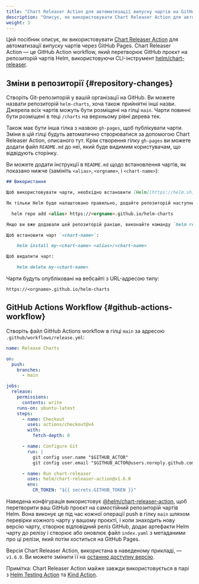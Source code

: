 ```yaml
---
title: "Chart Releaser Action для автоматизації випуску чартів на GitHub Pages"
description: "Описує, як використовувати Chart Releaser Action для автоматизації випуску чартів через GitHub Pages."
weight: 3
---
```


Цей посібник описує, як використовувати [Chart Releaser Action](https://github.com/marketplace/actions/helm-chart-releaser) для автоматизації випуску чартів через GitHub Pages. Chart Releaser Action — це GitHub Action workflow, який перетворює GitHub проєкт на репозиторій чартів Helm, використовуючи CLI-інструмент [helm/chart-releaser](https://github.com/helm/chart-releaser).

## Зміни в репозиторії {#repository-changes}

Створіть Git-репозиторій у вашій організації на GitHub. Ви можете назвати репозиторій `helm-charts`, хоча також прийнятні інші назви. Джерела всіх чартів можуть бути розміщені на гілці `main`. Чарти повинні бути розміщені в теці `/charts` на верхньому рівні дерева тек.

Також має бути інша гілка з назвою `gh-pages`, щоб публікувати чарти. Зміни в цій гілці будуть автоматично створюватися за допомогою Chart Releaser Action, описаного тут. Крім створення гілку `gh-pages` ви можете додати файл `README.md` до неї, який буде видимим користувачам, що відвідують сторінку.

Ви можете додати інструкції в `README.md` щодо встановлення чартів, як показано нижче (замініть `<alias>`, `<orgname>`, і `<chart-name>`):

```md
## Використання

Щоб використовувати чарти, необхідно встановити [Helm](https://helm.sh). Будь ласка, ознайомтеся з [документацією Helm](https://helm.sh/docs), щоб розпочати.

Як тільки Helm буде налаштовано правильно, додайте репозиторій наступним чином:

  helm repo add <alias> https://<orgname>.github.io/helm-charts

Якщо ви вже додавали цей репозиторій раніше, виконайте команду `helm repo update`, щоб отримати останні версії пакетів. Потім ви можете виконати `helm search repo <alias>`, щоб побачити чарти.

Щоб встановити чарт `<chart-name>`:

    helm install my-<chart-name> <alias>/<chart-name>

Щоб видалити чарт:

    helm delete my-<chart-name>
```

Чарти будуть опубліковані на вебсайті з URL-адресою типу:

    https://<orgname>.github.io/helm-charts

## GitHub Actions Workflow {#github-actions-workflow}

Створіть файл GitHub Actions workflow в гілці `main` за адресою `.github/workflows/release.yml`:

```yaml
name: Release Charts

on:
  push:
    branches:
      - main

jobs:
  release:
    permissions:
      contents: write
    runs-on: ubuntu-latest
    steps:
      - name: Checkout
        uses: actions/checkout@v4
        with:
          fetch-depth: 0

      - name: Configure Git
        run: |
          git config user.name "$GITHUB_ACTOR"
          git config user.email "$GITHUB_ACTOR@users.noreply.github.com"

      - name: Run chart-releaser
        uses: helm/chart-releaser-action@v1.6.0
        env:
          CR_TOKEN: "${{ secrets.GITHUB_TOKEN }}"
```

Наведена конфігурація використовує [@helm/chart-releaser-action](https://github.com/helm/chart-releaser-action), щоб перетворити ваш GitHub проєкт на самостійний репозиторій чартів Helm. Вона виконує це під час кожної операції push в гілку `main` шляхом перевірки кожного чарту у вашому проєкті, і коли знаходить нову версію чарту, створює відповідний реліз GitHub, додає артефакти Helm чарту до релізу і створює або оновлює файл `index.yaml` з метаданими про ці релізи, який потім хоститься на GitHub Pages.

Версія Chart Releaser Action, використана в наведеному прикладі, — `v1.6.0`. Ви можете змінити її на [останню доступну версію](https://github.com/helm/chart-releaser-action/releases).

Примітка: Chart Releaser Action майже завжди використовується в парі з [Helm Testing Action](https://github.com/marketplace/actions/helm-chart-testing) та [Kind Action](https://github.com/marketplace/actions/kind-cluster).
